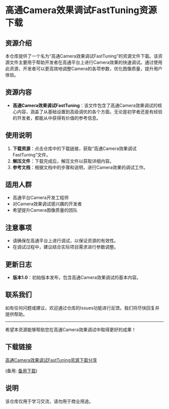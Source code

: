 # 高通Camera效果调试FastTuning资源下载

## 资源介绍

本仓库提供了一个名为“高通Camera效果调试FastTuning”的资源文件下载。该资源文件主要用于帮助开发者在高通平台上进行Camera效果的快速调试。通过使用此资源，开发者可以更高效地调整Camera的各项参数，优化图像质量，提升用户体验。

## 资源内容

- **高通Camera效果调试FastTuning**：该文件包含了高通Camera效果调试的核心内容，涵盖了从基础设置到高级调优的各个方面。无论是初学者还是有经验的开发者，都能从中获得有价值的参考信息。

## 使用说明

1. **下载资源**：点击仓库中的下载链接，获取“高通Camera效果调试FastTuning”文件。
2. **解压文件**：下载完成后，解压文件以获取详细内容。
3. **参考文档**：根据文档中的步骤和说明，进行Camera效果的调试工作。

## 适用人群

- 高通平台Camera开发工程师
- 对Camera效果调试感兴趣的开发者
- 希望提升Camera图像质量的团队

## 注意事项

- 请确保在高通平台上进行调试，以保证资源的有效性。
- 在调试过程中，建议结合实际项目需求进行参数调整。

## 更新日志

- **版本1.0**：初始版本发布，包含高通Camera效果调试的基本内容。

## 联系我们

如有任何问题或建议，欢迎通过仓库的Issues功能进行反馈。我们将尽快回复并提供帮助。

---

希望本资源能够帮助您在高通Camera效果调试中取得更好的成果！

## 下载链接
[高通Camera效果调试FastTuning资源下载分享](https://pan.quark.cn/s/eaac826156c3) 

(备用: [备用下载](https://pan.baidu.com/s/1ocK5WW6ebc_qMhJCeZMVHA?pwd=1234))

## 说明

该仓库仅用于学习交流，请勿用于商业用途。
